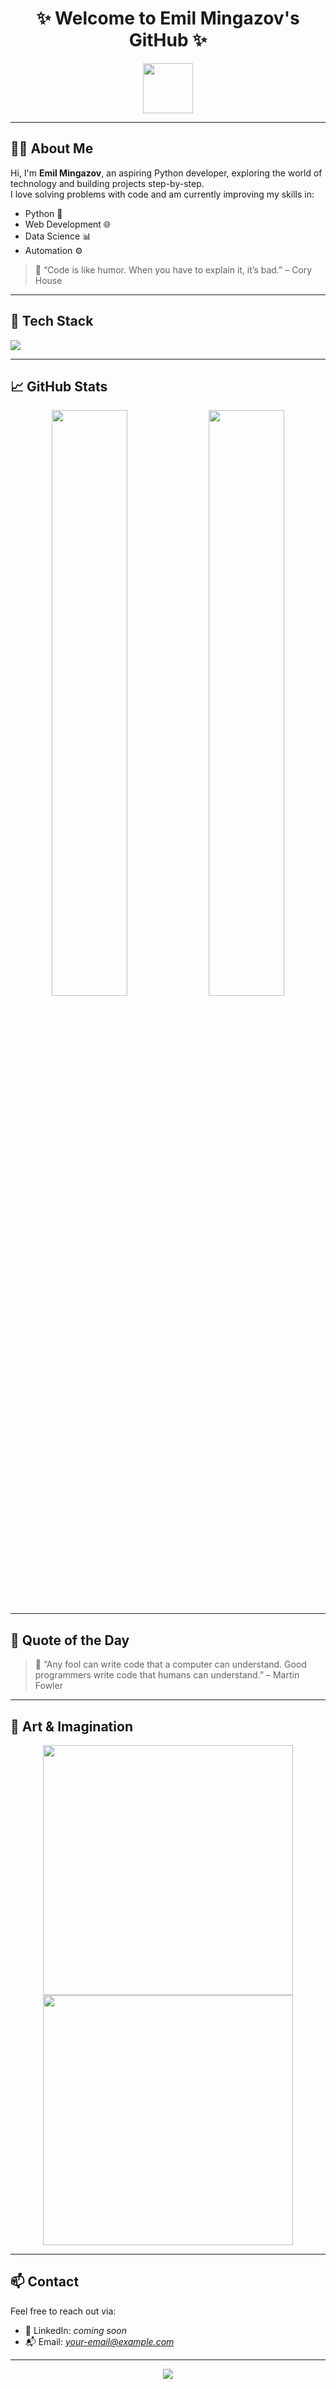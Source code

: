 <h1 align="center">✨ Welcome to Emil Mingazov's GitHub ✨</h1>

<p align="center">
  <img src="https://media.giphy.com/media/hvRJCLFzcasrR4ia7z/giphy.gif" width="80"/>
</p>

---

## 👨‍💻 About Me

Hi, I'm **Emil Mingazov**, an aspiring Python developer, exploring the world of technology and building projects step-by-step.  
I love solving problems with code and am currently improving my skills in:

- Python 🐍
- Web Development 🌐
- Data Science 📊
- Automation ⚙️

> 💬 “Code is like humor. When you have to explain it, it’s bad.” – Cory House

---

## 🚀 Tech Stack

<img src="https://skillicons.dev/icons?i=python,html,css,js,git,github,linux" />

---

## 📈 GitHub Stats

<p align="center">
  <img src="https://github-readme-stats.vercel.app/api?username=emilmingazov&show_icons=true&theme=radical" width="49%"/>
  <img src="https://github-readme-streak-stats.herokuapp.com/?user=emilmingazov&theme=radical" width="49%"/>
</p>

---

## 🧠 Quote of the Day

> 🧘 “Any fool can write code that a computer can understand. Good programmers write code that humans can understand.” – Martin Fowler

---

## 🎨 Art & Imagination

<p align="center">
  <img src="https://media.giphy.com/media/qgQUggAC3Pfv687qPC/giphy.gif" width="400"/>
  <img src="https://media.giphy.com/media/3o7aD2saalBwwftBIY/giphy.gif" width="400"/>
</p>

---

## 📫 Contact

Feel free to reach out via:

- 💼 LinkedIn: *coming soon*
- 📬 Email: *your-email@example.com*

---

<p align="center">
  <img src="https://readme-typing-svg.demolab.com/?lines=Keep+learning,+keep+growing!;Happy+coding+💻&center=true&width=380&height=45">
</p>
